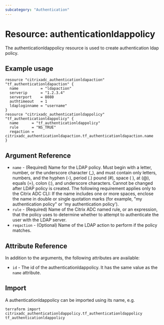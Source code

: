 ```yaml
---
subcategory: "Authentication"
---
```


# Resource: authenticationldappolicy

The authenticationldappolicy resource is used to create authentication ldap policy.


## Example usage

```hcl
resource "citrixadc_authenticationldapaction" "tf_authenticationldapaction" {
  name          = "ldapaction"
  serverip      = "1.2.3.4"
  serverport    = 8080
  authtimeout   = 1
  ldaploginname = "username"
}
resource "citrixadc_authenticationldappolicy" "tf_authenticationldappolicy" {
  name      = "tf_authenticationldappolicy"
  rule      = "NS_TRUE"
  reqaction = citrixadc_authenticationldapaction.tf_authenticationldapaction.name
}
```


## Argument Reference

* `name` - (Required) Name for the LDAP policy.  Must begin with a letter, number, or the underscore character (_), and must contain only letters, numbers, and the hyphen (-), period (.) pound (#), space ( ), at (@), equals (=), colon (:), and underscore characters. Cannot be changed after LDAP policy is created.  The following requirement applies only to the Citrix ADC CLI: If the name includes one or more spaces, enclose the name in double or single quotation marks (for example, "my authentication policy" or 'my authentication policy').
* `rule` - (Required) Name of the Citrix ADC named rule, or an expression, that the policy uses to determine whether to attempt to authenticate the user with the LDAP server.
* `reqaction` - (Optional) Name of the LDAP action to perform if the policy matches.


## Attribute Reference

In addition to the arguments, the following attributes are available:

* `id` - The id of the authenticationldappolicy. It has the same value as the `name` attribute.


## Import

A authenticationldappolicy can be imported using its name, e.g.

```shell
terraform import citrixadc_authenticationldappolicy.tf_authenticationldappolicy tf_authenticationldappolicy
```
